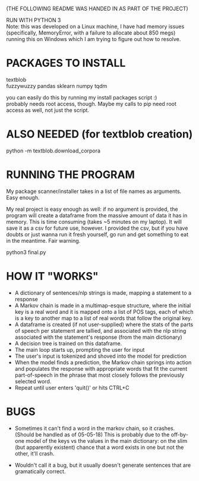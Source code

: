 (THE FOLLOWING README WAS HANDED IN AS PART OF THE PROJECT)

RUN WITH PYTHON 3  
Note: this was developed on a Linux machine, I have had memory issues (specifically, MemoryError, with a failure to allocate about 850 megs) running this on Windows which I am trying to figure out how to resolve.

PACKAGES TO INSTALL
===================
textblob  
fuzzywuzzy
pandas
sklearn
numpy
tqdm

you can easily do this by running my install packages script :)  
probably needs root access, though. Maybe my calls to 
pip need root access as well, not just the script.

ALSO NEEDED (for textblob creation)
=================
python -m textblob.download_corpora

RUNNING THE PROGRAM
===================
My package scanner/installer takes in a list of file names as arguments. Easy enough.

My real project is easy enough as well: if no argument is provided, the program will
create a dataframe from the massive amount of data it has in memory.  This is time
consuming (takes ~5 minutes on my laptop).  It will save it as a csv for future use,
however.  I provided the csv, but if you have doubts or just wanna run it fresh
yourself, go run and get something to eat in the meantime.  Fair warning.

python3 final.py <OPTIONAL NAME OF DATAFRAME.csv>


HOW IT "WORKS"
==============
- A dictionary of sentences/nlp strings is made, mapping a statement to a response
- A Markov chain is made in a multimap-esque structure, where the initial key is a real word
  and it is mapped onto a list of POS tags, each of which is a key to another map to a list of real
  words that follow the original key.
- A dataframe is created (if not user-supplied) where the stats of the parts of speech per statement
  are tallied, and associated with the nlp string associated with the statement's response (from the
  main dictionary)
- A decision tree is trained on this dataframe.
- The main loop starts up, prompting the user for input
- The user's input is tokenized and shoved into the model for prediction
- When the model finds a prediction, the Markov chain springs into action and populates the
  response with appropriate words that fit the current part-of-speech in the phrase that most closely
  follows the previously selected word.
- Repeat until user enters 'quit()' or hits CTRL+C

BUGS
====
- Sometimes it can't find a word in the markov chain, so it crashes. 
(Should be handled as of 05-05-18)
This is probably due to the off-by-one model of the keys vs the 
values in the main dictionary: on the slim (but apparently existent) 
chance that a word exists in one but not the other, it'll crash.

- Wouldn't call it a bug, but it usually doesn't generate sentences that
are gramatically correct.
